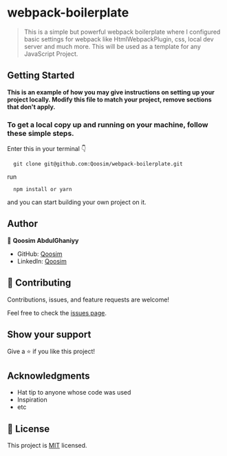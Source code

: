 # webpack-boilerplate

> This is a simple but powerful webpack boilerplate where I configured basic settings for webpack like HtmlWebpackPlugin, css, local dev server and much more. This will be used as a template for any JavaScript Project. 

## Getting Started

**This is an example of how you may give instructions on setting up your project locally.
Modify this file to match your project, remove sections that don't apply.**

### To get a local copy up and running on your machine, follow these simple steps.

Enter this in your terminal 👇

``` 
  git clone git@github.com:Qoosim/webpack-boilerplate.git 
``` 
run 
```
  npm install or yarn
```

and you can start building your own project on it.

## Author

👤 **Qoosim AbdulGhaniyy**

- GitHub: [Qoosim](https://github.com/Qoosim)
- LinkedIn: [Qoosim](https://www.linkedin.com/in/qoosim)

## 🤝 Contributing

Contributions, issues, and feature requests are welcome!

Feel free to check the [issues page](../../issues/).

## Show your support

Give a ⭐️ if you like this project!

## Acknowledgments

- Hat tip to anyone whose code was used
- Inspiration
- etc

## 📝 License

This project is [MIT](./MIT.md) licensed.
